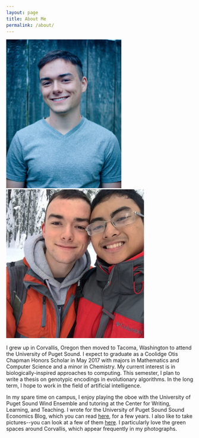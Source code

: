 ```yaml
---
layout: page
title: About Me
permalink: /about/
---
```


<img src="/resources/personal_photo_1.jpg" alt="Headshot by Hanna McIntosh" style="height: 400px;"/>
<img src="/resources/personal_photo_2.jpg" alt="Skiing with Nathan" style="height: 400px;"/>


I grew up in Corvallis, Oregon then moved to Tacoma, Washington to attend the
University of Puget Sound. I expect to graduate as a Coolidge Otis Chapman
Honors Scholar in May 2017 with majors in Mathematics and Computer Science and a
minor in Chemistry. My current interest is in biologically-inspired approaches
to computing. This semester, I plan to write a thesis on genotypic encodings in
evolutionary algorithms. In the long term, I hope to work in the field of
artificial intelligence.

In my spare time on campus, I enjoy playing the oboe with the University of Puget Sound Wind Ensemble and tutoring at the Center for Writing, Learning, and Teaching. I wrote for the University of Puget Sound Sound Economics Blog, which you can read [here](https://blogs.pugetsound.edu/econ/), for a few years. I also like to take pictures--you can look at a few of them [here](http://mmore500.tumblr.com). I particularly love the green spaces around Corvallis, which appear frequently in my photographs.
